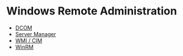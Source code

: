 Windows Remote Administration
=============================

- [DCOM](RemoteAdministration/Dcom.md)
- [Server Manager](RemoteAdministration/ServerManager.md)
- [WMI / CIM](RemoteAdministration/Wmi.md)
- [WinRM](RemoteAdministration/WinRM.md)
